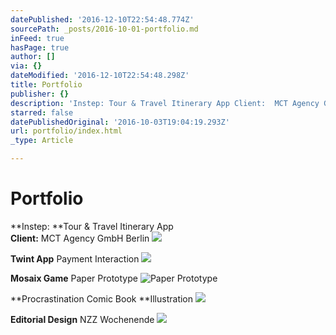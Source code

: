 ```yaml
---
datePublished: '2016-12-10T22:54:48.774Z'
sourcePath: _posts/2016-10-01-portfolio.md
inFeed: true
hasPage: true
author: []
via: {}
dateModified: '2016-12-10T22:54:48.298Z'
title: Portfolio
publisher: {}
description: 'Instep: Tour & Travel Itinerary App Client:  MCT Agency GmbH Berlin'
starred: false
datePublishedOriginal: '2016-10-03T19:04:19.293Z'
url: portfolio/index.html
_type: Article

---
```

# Portfolio

**Instep: **Tour & Travel Itinerary App  
**Client:** MCT Agency GmbH Berlin
![](https://the-grid-user-content.s3-us-west-2.amazonaws.com/d63bfeba-eabf-45ae-934a-e3ea348bfc5e.gif)

**Twint App** Payment Interaction
![](https://the-grid-user-content.s3-us-west-2.amazonaws.com/1e6d69ec-0734-48b8-b1f2-864c13deef24.gif)

**Mosaix Game** Paper Prototype
![Paper Prototype](https://the-grid-user-content.s3-us-west-2.amazonaws.com/265ec4a2-c0d8-4dd3-adbd-2c85c162a5a1.gif)

**Procrastination Comic Book **Illustration
![](https://the-grid-user-content.s3-us-west-2.amazonaws.com/ee610437-244b-48e8-adf5-20637243b3ee.gif)

**Editorial Design** NZZ Wochenende
![](https://the-grid-user-content.s3-us-west-2.amazonaws.com/e63b7ba5-71ce-477b-9a91-f99ac5ba474d.gif)